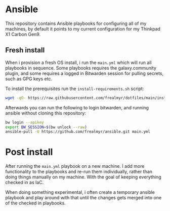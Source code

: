 # Ansible

This repository contains Ansible playbooks for configuring all of my machines, by default it points to my current configuration for my Thinkpad X1 Carbon Gen9.

## Fresh install

When i provision a fresh OS install, i run the `main.yml` which will run all playbooks in sequence. Some playbooks requires the galaxy.community plugin, and some requires a logged in Bitwarden session for pulling secrets, such as GPG keys etc.

To install the prerequisites run the `install-requirements.sh` script:
```bash
wget -qO- https://raw.githubusercontent.com/frealmyr/dotfiles/main/install-requirements.sh | bash
```

Afterwards you can run the following to login bitwarden, and running ansible without cloning this repository:
```bash
bw login --apikey
export BW_SESSION=$(bw unlock --raw)
ansible-pull -U https://github.com/frealmyr/ansible.git main.yml
```

# Post install

After running the `main.yml` playbook on a new machine. I add more functionality to the playbooks and re-run them individually, rather than doing things manually on my machine. With the goal of keeping everything checked in as IaC.

When doing something experimental, i often create a temporary ansible playbook and play around with that until the changes gets merged into one of the checked in playbooks.

